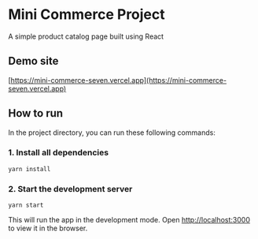 # Mini Commerce Project

A simple product catalog page built using React

## Demo site

[https://mini-commerce-seven.vercel.app](https://mini-commerce-seven.vercel.app)

## How to run

In the project directory, you can run these following commands:

### 1. Install all dependencies

`yarn install`

### 2. Start the development server

`yarn start`

This will run the app in the development mode.
Open [http://localhost:3000](http://localhost:3000) to view it in the browser.

